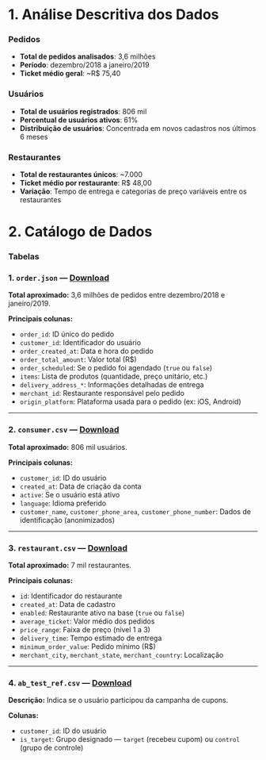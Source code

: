 

#  **1. Análise Descritiva dos Dados**

###  **Pedidos**
- **Total de pedidos analisados**: 3,6 milhões
- **Período**: dezembro/2018 a janeiro/2019
- **Ticket médio geral**: ~R$ 75,40

### **Usuários**
- **Total de usuários registrados**: 806 mil
- **Percentual de usuários ativos**: 61%
- **Distribuição de usuários**: Concentrada em novos cadastros nos últimos 6 meses

###  **Restaurantes**
- **Total de restaurantes únicos**: ~7.000
- **Ticket médio por restaurante**: R$ 48,00
- **Variação**: Tempo de entrega e categorias de preço variáveis entre os restaurantes




#  2. Catálogo de Dados 


###  Tabelas 

### 1. `order.json` —  [Download](https://data-architect-test-source.s3-sa-east-1.amazonaws.com/order.json.gz)

**Total aproximado:** 3,6 milhões de pedidos entre dezembro/2018 e janeiro/2019.

**Principais colunas:**
- `order_id`: ID único do pedido
- `customer_id`: Identificador do usuário
- `order_created_at`: Data e hora do pedido
- `order_total_amount`: Valor total (R$)
- `order_scheduled`: Se o pedido foi agendado (`true` ou `false`)
- `items`: Lista de produtos (quantidade, preço unitário, etc.)
- `delivery_address_*`: Informações detalhadas de entrega
- `merchant_id`: Restaurante responsável pelo pedido
- `origin_platform`: Plataforma usada para o pedido (ex: iOS, Android)

---

### 2. `consumer.csv` —  [Download](https://data-architect-test-source.s3-sa-east-1.amazonaws.com/consumer.csv.gz)

**Total aproximado:** 806 mil usuários.

**Principais colunas:**
- `customer_id`: ID do usuário
- `created_at`: Data de criação da conta
- `active`: Se o usuário está ativo
- `language`: Idioma preferido
- `customer_name`, `customer_phone_area`, `customer_phone_number`: Dados de identificação (anonimizados)

---

### 3. `restaurant.csv` —  [Download](https://data-architect-test-source.s3-sa-east-1.amazonaws.com/restaurant.csv.gz)

**Total aproximado:** 7 mil restaurantes.

**Principais colunas:**
- `id`: Identificador do restaurante
- `created_at`: Data de cadastro
- `enabled`: Restaurante ativo na base (`true` ou `false`)
- `average_ticket`: Valor médio dos pedidos
- `price_range`: Faixa de preço (nível 1 a 3)
- `delivery_time`: Tempo estimado de entrega
- `minimum_order_value`: Pedido mínimo (R$)
- `merchant_city`, `merchant_state`, `merchant_country`: Localização

---

### 4. `ab_test_ref.csv` —  [Download](https://data-architect-test-source.s3-sa-east-1.amazonaws.com/ab_test_ref.tar.gz)

**Descrição:** Indica se o usuário participou da campanha de cupons.

**Colunas:**
- `customer_id`: ID do usuário
- `is_target`: Grupo designado — `target` (recebeu cupom) ou `control` (grupo de controle)









